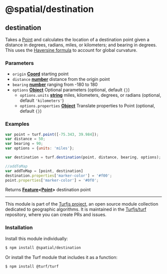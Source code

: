# @spatial/destination

<!-- Generated by documentation.js. Update this documentation by updating the source code. -->

## destination

Takes a [Point][1] and calculates the location of a destination point given a distance in degrees, radians, miles, or kilometers; and bearing in degrees. This uses the [Haversine formula][2] to account for global curvature.

### Parameters

-   `origin` **[Coord][3]** starting point
-   `distance` **[number][4]** distance from the origin point
-   `bearing` **[number][4]** ranging from -180 to 180
-   `options` **[Object][5]** Optional parameters (optional, default `{}`)
    -   `options.units` **[string][6]** miles, kilometers, degrees, or radians (optional, default `'kilometers'`)
    -   `options.properties` **[Object][5]** Translate properties to Point (optional, default `{}`)

### Examples

```javascript
var point = turf.point([-75.343, 39.984]);
var distance = 50;
var bearing = 90;
var options = {units: 'miles'};

var destination = turf.destination(point, distance, bearing, options);

//addToMap
var addToMap = [point, destination]
destination.properties['marker-color'] = '#f00';
point.properties['marker-color'] = '#0f0';
```

Returns **[Feature][7]&lt;[Point][8]>** destination point

[1]: https://tools.ietf.org/html/rfc7946#section-3.1.2

[2]: http://en.wikipedia.org/wiki/Haversine_formula

[3]: https://tools.ietf.org/html/rfc7946#section-3.1.1

[4]: https://developer.mozilla.org/docs/Web/JavaScript/Reference/Global_Objects/Number

[5]: https://developer.mozilla.org/docs/Web/JavaScript/Reference/Global_Objects/Object

[6]: https://developer.mozilla.org/docs/Web/JavaScript/Reference/Global_Objects/String

[7]: https://tools.ietf.org/html/rfc7946#section-3.2

[8]: https://tools.ietf.org/html/rfc7946#section-3.1.2

<!-- This file is automatically generated. Please don't edit it directly:
if you find an error, edit the source file (likely index.js), and re-run
./scripts/generate-readmes in the turf project. -->

---

This module is part of the [Turfjs project](http://turfjs.org/), an open source
module collection dedicated to geographic algorithms. It is maintained in the
[Turfjs/turf](https://github.com/Turfjs/turf) repository, where you can create
PRs and issues.

### Installation

Install this module individually:

```sh
$ npm install @spatial/destination
```

Or install the Turf module that includes it as a function:

```sh
$ npm install @turf/turf
```
